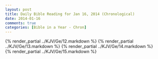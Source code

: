 ```yaml
---
layout: post
title: Daily Bible Reading for Jan 16, 2014 (Chronological)
date: 2014-01-16
comments: true
categories: [Bible in a Year - Chron]
---
```

{% render_partial ../KJV/Ge/12.markdown %}
{% render_partial ../KJV/Ge/13.markdown %}
{% render_partial ../KJV/Ge/14.markdown %}
{% render_partial ../KJV/Ge/15.markdown %}
